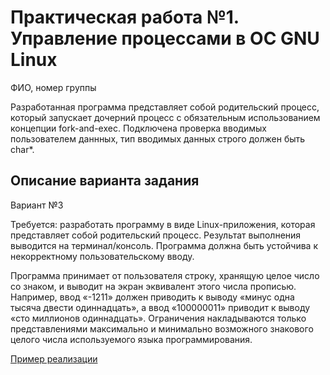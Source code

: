 # Практическая работа №1. Управление процессами в ОС GNU Linux

ФИО, номер группы

Разработанная программа представляет собой родительский процесс, который запускает дочерний процесс с обязательным использованием концепции fork-and-exec. Подключена проверка вводимых пользователем даннных, тип вводимых данных строго должен быть char*.

## Описание варианта задания
Вариант №3

Требуется: разработать программу в виде Linux-приложения, которая представляет собой родительский процесс. Результат выполнения выводится на терминал/консоль. Программа должна быть устойчива к некорректному пользовательскому вводу.

Программа принимает от пользователя строку, хранящую целое число со знаком, и выводит на экран эквивалент этого числа прописью. Например, ввод «-1211» должен приводить к выводу «минус одна тысяча двести одиннадцать», а ввод «100000011» приводит к выводу «сто миллионов одиннадцать». Ограничения накладываются только представлениями максимально и минимально возможного знакового целого числа используемого языка программирования.

[Пример реализации](http://algolist.manual.ru/maths/misc/sumwrite.php)
